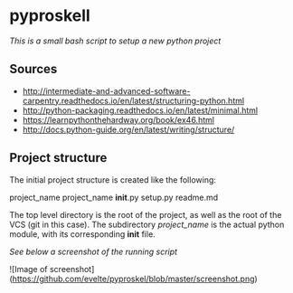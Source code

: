 # **pyproskell**

*This is a small bash script to setup a new python project*

## Sources

* http://intermediate-and-advanced-software-carpentry.readthedocs.io/en/latest/structuring-python.html
* http://python-packaging.readthedocs.io/en/latest/minimal.html
* https://learnpythonthehardway.org/book/ex46.html
* http://docs.python-guide.org/en/latest/writing/structure/

## Project structure

The initial project structure is created like the following:

project_name
	project_name
		__init__.py
	setup.py
	readme.md

The top level directory is the root of the project, as well as the root of the VCS (git in this case).
The subdirectory *project_name* is the actual python module, with its corresponding __init__ file.


*See below a screenshot of the running script*

![Image of screenshot]
(https://github.com/evelte/pyproskel/blob/master/screenshot.png)
